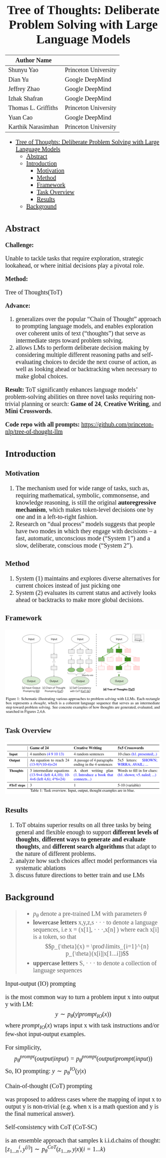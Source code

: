<div style = "font-family : 'Times New Roman'; font-size: 20px;">

<div align="center">

# Tree of Thoughts: Deliberate Problem Solving with Large Language Models

| Author Name | |
| - | - |
| Shunyu Yao | Princeton University |
| Dian Yu | Google DeepMind |
| Jeffrey Zhao | Google DeepMind |
| Izhak Shafran | Google DeepMind |
| Thomas L. Griffiths | Princeton University |
| Yuan Cao | Google DeepMind |
| Karthik Narasimhan | Princeton University |

</div>

- [Tree of Thoughts: Deliberate Problem Solving with Large Language Models](#tree-of-thoughts-deliberate-problem-solving-with-large-language-models)
  - [Abstract](#abstract)
  - [Introduction](#introduction)
    - [Motivation](#motivation)
    - [Method](#method)
    - [Framework](#framework)
    - [Task Overview](#task-overview)
    - [Results](#results)
  - [Background](#background)

## Abstract

**Challenge:**

Unable to tackle tasks that require exploration, strategic lookahead, or where initial decisions play a pivotal role.

**Method:**
<dl>
    <dt>Tree of Thoughts(ToT)</dt>
</dl>

**Advance:** 
1. generalizes over the popular “Chain of Thought” approach to prompting language models, and enables exploration over coherent units of text (“thoughts”) that serve as intermediate steps toward problem solving.
2. allows LMs to perform deliberate decision making by considering multiple different reasoning paths and self-evaluating choices to decide the next course of action, as well as looking ahead or backtracking when necessary to make global choices.

**Result:** ToT significantly enhances language models’ problem-solving abilities on three novel tasks requiring non-trivial planning or search: **Game of 24**, **Creative Writing**, and **Mini Crosswords**.

**Code repo with all prompts:** https://github.com/princeton-nlp/tree-of-thought-llm

## Introduction

### Motivation

1. The mechanism used for wide range of tasks, such as, requiring mathematical, symbolic, commonsense, and knowledge reasoning, is still the original **autoregressive mechanism**, which makes token-level decisions one by one and in a left-to-right fashion. 
2. Research on “dual process” models suggests that people have two modes in which they engage with decisions – a fast, automatic, unconscious mode (“System 1”) and a slow, deliberate, conscious mode (“System 2”).

### Method
1. System (1) maintains and explores diverse alternatives for current choices instead of just picking one
2. System (2) evaluates its current status and actively looks ahead or backtracks to make more global decisions.


### Framework
![](./Images/Figure1.png)

### Task Overview
![](./Images/Table1.png)

### Results
1. ToT obtains superior results on all three tasks by being general and flexible enough to support **different levels of thoughts**, **different ways to generate and evaluate thoughts**, and **different search algorithms** that adapt to the nature of different problems.
2. analyze how such choices affect model performances via systematic ablations
3. discuss future directions to better train and use LMs

## Background

> - $p_{\theta}$ denote a pre-trained LM with parameters $\theta$
> - **lowercase letters** x,y,z,s &middot; &middot; &middot; to denote a language sequences, i.e x = (x[1], &middot; &middot; &middot;,x[n] ) where each x[i] is a token, so that $$p_{\theta}(x) = \prod\limits_{i=1}^{n} p_{\theta}(x[i]|x[1...i])$$
> - **uppercase letters** S, · · · to denote a collection of language sequences


<dl>
    <dt>Input-output (IO) prompting</dt> 
</dl>

is the most common way to turn a problem input x into output y with LM: $$y \sim p_{\theta}(y|{prompt}_{IO}(x))$$ 
where ${prompt}_{IO}(x)$ wraps input x with task instructions and/or few-shot input-output examples.

For simplicity, $$p_{\theta}^{prompt}(output|input) = p_{\theta}^{prompt}(output|prompt(input)) $$
So, IO prompting: $y \sim p_{\theta}^{IO}(y|x)$

<dl>
  <dt>Chain-of-thought (CoT) prompting</dt>
</dl>
was proposed to address cases where the mapping of input x to output y is non-trivial (e.g. when x is a math question and y is the final numerical answer).

<dl>
  <dt>Self-consistency with CoT (CoT-SC)</dt>
</dl>

is an ensemble approach that samples k i.i.d.chains of thought: 
$[z_{1...n}^{i},y^{(i)}] \sim p_{\theta}^{CoT}(z_{1...n},y|x)(i=1...k)$

</div>